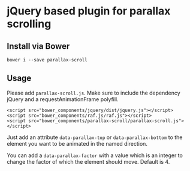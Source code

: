 # jQuery based plugin for parallax scrolling

## Install via Bower

	bower i --save parallax-scroll

## Usage

Please add `parallax-scroll.js`. Make sure to include the dependency jQuery
and a requestAnimationFrame polyfill.

	<script src="bower_components/jquery/dist/jquery.js"></script>
	<script src="bower_components/raf.js/raf.js"></script>
	<script src="bower_components/parallax-scroll/parallax-scroll.js"></script>

Just add an attribute `data-parallax-top` or `data-parallax-bottom` to the
element you want to be animated in the named direction.

You can add a `data-parallax-factor` with a value which is an integer to change
the factor of which the element should move. Default is 4.
